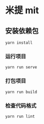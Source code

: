 # 米提 mit

## 安装依赖包
```
yarn install
```

### 运行项目
```
yarn run serve
```

### 打包项目
```
yarn run build
```

### 检查代码格式
```
yarn run lint
```
